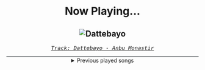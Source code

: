 <div align="center"> 
<h1>Now Playing...</h1>

![Dattebayo](https://i.scdn.co/image/ab67616d00001e0254d1f9cd74a3b5429eaba97d)
--
_<samp><a href="https://open.spotify.com/track/0fVgS14RhyOpQ5oGuoHbE0">Track: Dattebayo - Anbu Monastir</a></samp>_

<div style="border: 1px #4B5054 solid"></div>
<details>
  <summary>
    Previous played songs
  </summary>
  <table>
    <thead>
      <tr>
        <th>
          Artist
        </th>
        <th>
          Song
        </th>
        <th>
          Link
        </th>
      </tr>
    </thead>
    <tbody>
      <tr><td>Anbu Monastir</td><td>Dattebayo</td><td><a href="https://open.spotify.com/track/0fVgS14RhyOpQ5oGuoHbE0">https://open.spotify.com/track/0fVgS14RhyOpQ5oGuoHbE0</a></td></tr><tr><td>Bad Wolves</td><td>If Tomorrow Never Comes</td><td><a href="https://open.spotify.com/track/0OzYhueF403FBct7orzGEg">https://open.spotify.com/track/0OzYhueF403FBct7orzGEg</a></td></tr><tr><td>Art Of Dying</td><td>Lay Down And Die</td><td><a href="https://open.spotify.com/track/6qWeuAOPnNQSXVAOMQmvAX">https://open.spotify.com/track/6qWeuAOPnNQSXVAOMQmvAX</a></td></tr><tr><td>Bad Wolves</td><td>If Tomorrow Never Comes</td><td><a href="https://open.spotify.com/track/0OzYhueF403FBct7orzGEg">https://open.spotify.com/track/0OzYhueF403FBct7orzGEg</a></td></tr><tr><td>Three Days Grace</td><td>So Called Life</td><td><a href="https://open.spotify.com/track/1QTQ3VNzabl4yF5GJE6hhK">https://open.spotify.com/track/1QTQ3VNzabl4yF5GJE6hhK</a></td></tr><tr><td>I Prevail</td><td>Self-Destruction</td><td><a href="https://open.spotify.com/track/4UhMvTR5tHf2ecfoz0KV92">https://open.spotify.com/track/4UhMvTR5tHf2ecfoz0KV92</a></td></tr><tr><td>Eva Under Fire</td><td>Blow</td><td><a href="https://open.spotify.com/track/5YtuCpItTVgET1biEqJsqE">https://open.spotify.com/track/5YtuCpItTVgET1biEqJsqE</a></td></tr><tr><td>Memphis May Fire</td><td>Misery</td><td><a href="https://open.spotify.com/track/2SVbjw7sdiNjAvGpQ4eEai">https://open.spotify.com/track/2SVbjw7sdiNjAvGpQ4eEai</a></td></tr><tr><td>Amaranthe</td><td>PvP</td><td><a href="https://open.spotify.com/track/46HFTyFqLMzSye98Arqa98">https://open.spotify.com/track/46HFTyFqLMzSye98Arqa98</a></td></tr><tr><td>Solence</td><td>Good F**King Music</td><td><a href="https://open.spotify.com/track/75zbw2JGazrTzrJ5r36Af3">https://open.spotify.com/track/75zbw2JGazrTzrJ5r36Af3</a></td></tr><tr><td>We Came As Romans</td><td>Black Hole</td><td><a href="https://open.spotify.com/track/4Y7eqYTpV7fQxpYj1isN2F">https://open.spotify.com/track/4Y7eqYTpV7fQxpYj1isN2F</a></td></tr><tr><td>Coe Hill</td><td>Anything To Feel</td><td><a href="https://open.spotify.com/track/0cz6PlCLshH99u20buHcNK">https://open.spotify.com/track/0cz6PlCLshH99u20buHcNK</a></td></tr><tr><td>Kingdom Of Giants</td><td>Two Suns</td><td><a href="https://open.spotify.com/track/66Aa8HX4gij10JRT5M7OJf">https://open.spotify.com/track/66Aa8HX4gij10JRT5M7OJf</a></td></tr><tr><td>Dying Desolation</td><td>Awakening</td><td><a href="https://open.spotify.com/track/5bBfNSqs7spb5L86oiNuzr">https://open.spotify.com/track/5bBfNSqs7spb5L86oiNuzr</a></td></tr><tr><td>Alpha Wolf</td><td>Hotel Underground</td><td><a href="https://open.spotify.com/track/0CoxiZuaRFycPJ0Xl1oSOJ">https://open.spotify.com/track/0CoxiZuaRFycPJ0Xl1oSOJ</a></td></tr><tr><td>Motionless In White</td><td>Slaughterhouse (feat. Bryan Garris Of Knocked Loose)</td><td><a href="https://open.spotify.com/track/2ClgEn1FZxchrqRZ04JZzj">https://open.spotify.com/track/2ClgEn1FZxchrqRZ04JZzj</a></td></tr><tr><td>Bring Me The Horizon</td><td>sTraNgeRs</td><td><a href="https://open.spotify.com/track/5fpq1wF8xa5tSSlcKHdmGQ">https://open.spotify.com/track/5fpq1wF8xa5tSSlcKHdmGQ</a></td></tr><tr><td>Saisei 再生</td><td>Kintsugi</td><td><a href="https://open.spotify.com/track/17awG8aZVqBfS7X1qR7jLA">https://open.spotify.com/track/17awG8aZVqBfS7X1qR7jLA</a></td></tr><tr><td>Bleed From Within</td><td>Stand Down</td><td><a href="https://open.spotify.com/track/2tpiHcSSFCnpIH8HFzIUEa">https://open.spotify.com/track/2tpiHcSSFCnpIH8HFzIUEa</a></td></tr><tr><td>156/Silence</td><td>For All To Blame</td><td><a href="https://open.spotify.com/track/4xV1G4jOatUvJBHuQzzAMZ">https://open.spotify.com/track/4xV1G4jOatUvJBHuQzzAMZ</a></td></tr>
    </tbody>
  </table>
</details>

</div>
